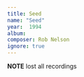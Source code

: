 ```yaml
---
title: Seed
name: "Seed"
year:  1994
album: 
composer: Rob Nelson
ignore: true
---
```


**NOTE** lost all recordings
